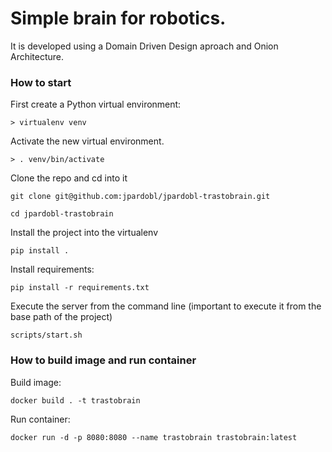 

# Simple brain for robotics.


It is developed using a Domain Driven Design aproach and Onion Architecture.


### How to start

First create a Python virtual environment:
```
> virtualenv venv
```

Activate the new virtual environment.
```
> . venv/bin/activate
```

Clone the repo and cd into it
```
git clone git@github.com:jpardobl/jpardobl-trastobrain.git

cd jpardobl-trastobrain
```

Install the project into the virtualenv
```
pip install .
```

Install requirements:
```
pip install -r requirements.txt
```

Execute the server from the command line (important to execute it from the base path of the project)
```
scripts/start.sh
```

### How to build image and run container

Build image:
```
docker build . -t trastobrain
```

Run container:
```
docker run -d -p 8080:8080 --name trastobrain trastobrain:latest
```
